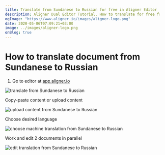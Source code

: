 ```yaml
---
title: Translate from Sundanese to Russian for free in Aligner Editor
description: Aligner Dual Editor Tutorial. How to translate for free from Sundanese to Russian. Aligner is multilingual document management platform. 
ogImage: "https://www.aligner.io/images/aligner-logo.png"
date: 2020-05-06T07:09:21+03:00
image: ../images/aligner-logo.png
onBlog: true
---
```


# How to translate document from Sundanese to Russian

1. Go to editor at [app.aligner.io](https://app.aligner.io "Aligner App web page")

![translate from Sundanese to Russian](../aligner-blank-editor.png "translate from Sundanese to Russian")

Copy-paste content or upload content

![upload content from Sundanese to Russian](../aligner-uploaded-document.png "upload content from Sundanese to Russian")

Choose desired language

![choose machine translation from Sundanese to Russian](../aligner-language-dropdown.png "choose machine translation from Sundanese to Russian")

Work and edit 2 documents in parallel

![edit translation from Sundanese to Russian](../aligner-double-sitded-editor.png "edit translation from Sundanese to Russian")

